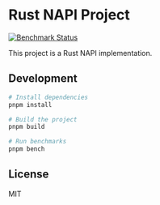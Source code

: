 # Rust NAPI Project

[![Benchmark Status](https://github.com/sam/rustnapi/actions/workflows/benchmark.yml/badge.svg)](https://github.com/sam/rustnapi/actions/workflows/benchmark.yml)

This project is a Rust NAPI implementation.

## Development

```bash
# Install dependencies
pnpm install

# Build the project
pnpm build

# Run benchmarks
pnpm bench
```

## License

MIT 